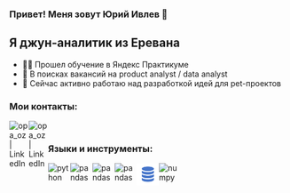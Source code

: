 ### Привет! Меня зовут Юрий Ивлев 👋

## Я джун-аналитик из Еревана
- 👩‍💻 Прошел обучение в Яндекс Практикуме
- 🔎 В поисках вакансий на product analyst / data analyst
- 💫 Сейчас активно работаю над разработкой идей для pet-проектов
### Мои контакты:
[<img align="left" alt="opa_oz | LinkedIn" width="35px" src="https://img.icons8.com/?size=512&id=63306&format=png" />](https://t.me/yuriy_ivlev)
[<img align="left" alt="opa_oz | LinkedIn" width="35px" src="https://img.icons8.com/?size=512&id=P7UIlhbpWzZm&format=png" />](mailto:ivlev1305@gmail.com)
<br />
### Языки и инструменты:
<img align="left" alt="python" width="40px" src="https://cdn.jsdelivr.net/gh/devicons/devicon/icons/python/python-original-wordmark.svg" />
<img align="left" alt="pandas" width="40px" src="https://cdn.jsdelivr.net/gh/devicons/devicon/icons/postgresql/postgresql-original.svg" />
<img align="left" alt="pandas" width="40px" src="https://cdn.jsdelivr.net/gh/devicons/devicon/icons/jupyter/jupyter-original-wordmark.svg" />
<img align="left" alt="pandas" width="40px" src="https://cdn.jsdelivr.net/gh/devicons/devicon/icons/pandas/pandas-original-wordmark.svg" />
<img align="left" alt="" width="40px" src="https://img.icons8.com/?size=512&id=9Kvi1p1F0tUo&format=png" />
<img align="left" alt="" width="40px" src="https://seaborn.pydata.org/_images/logo-tall-lightbg.svg" />
<img align="left" alt="" width="40px" src="https://matplotlib.org/stable/_images/sphx_glr_logos2_001.png" />
<img align="left" alt="" width="40px" src="https://mobilitydb.com/images/plotly.png" />
<img align="left" alt="jupiter" width="40px" src="https://raw.githubusercontent.com/github/explore/80688e429a7d4ef2fca1e82350fe8e3517d3494d/topics/sql/sql.png" />
<img align="left" alt="" width="40px" src="https://seeklogo.com/images/S/scipy-logo-7D9F267684-seeklogo.com.png" />
<img align="left" alt="" width="40px" src="https://img.icons8.com/?size=512&id=OkBCty7GwbXX&format=png" />
<img align="left" alt="numpy" width="40px" src="https://cdn.jsdelivr.net/gh/devicons/devicon/icons/numpy/numpy-original.svg" />





<br />
<br />
